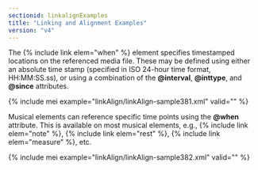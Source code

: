 ```yaml
---
sectionid: linkalignExamples
title: "Linking and Alignment Examples"
version: "v4"
---
```


The {% include link elem="when" %} element specifies timestamped locations on the referenced media file. These may be defined using either an absolute time stamp (specified in ISO 24-hour time format, HH:MM:SS.ss), or using a combination of the **@interval**, **@inttype**, and **@since** attributes.

{% include mei example="linkAlign/linkAlign-sample381.xml" valid="" %}

Musical elements can reference specific time points using the **@when** attribute. This is available on most musical elements, e.g., {% include link elem="note" %}, {% include link elem="rest" %}, {% include link elem="measure" %}, etc.

{% include mei example="linkAlign/linkAlign-sample382.xml" valid="" %}
